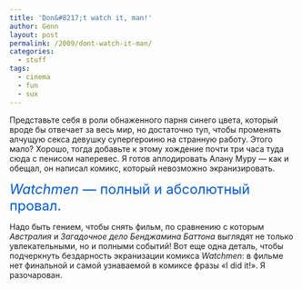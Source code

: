 ```yaml
---
title: 'Don&#8217;t watch it, man!'
author: Genn
layout: post
permalink: /2009/dont-watch-it-man/
categories:
  - stuff
tags:
  - cinema
  - fun
  - sux
---
```

Представьте себя в роли обнаженного парня синего цвета, который вроде бы отвечает за весь мир, но достаточно туп, чтобы променять алчущую секса девушку супергероиню на странную работу. Этого мало? Хорошо, тогда добавьте к этому хождение почти три часа туда сюда с пенисом наперевес. Я готов аплодировать Алану Муру &mdash; как и обещал, он написал комикс, который невозможно экранизировать.

<span style="font-size: 24px; color: #005bcd;"><i>Watchmen</i> &mdash; полный и абсолютный провал.</span>

Надо быть гением, чтобы снять фильм, по сравнению с которым *Австралия* и *Загадочное дело Бенджамина Баттона* выглядят не только увлекательными, но и полными событий! Вот еще одна деталь, чтобы подчеркнуть бездарность экранизации комикса *Watchmen*: в фильме нет финальной и самой узнаваемой в комиксе фразы &laquo;I did it!&raquo;. Я разочарован.